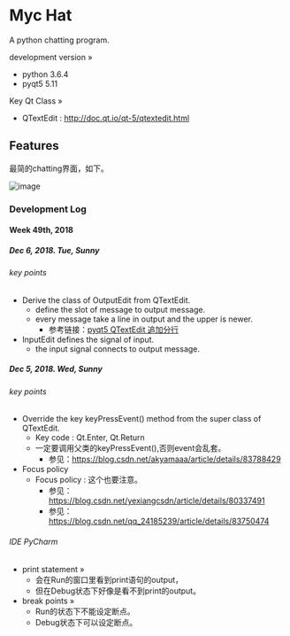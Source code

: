 Myc Hat
=======
A python chatting program.

development version »
- python 3.6.4
- pyqt5 5.11

Key Qt Class »
- QTextEdit : <http://doc.qt.io/qt-5/qtextedit.html>


Features
--------

最简的chatting界面，如下。

![image](https://s1.ax1x.com/2018/12/04/FQk0RH.png)


### Development Log

#### Week 49th, 2018

##### Dec 6, 2018. Tue, Sunny

###### key points

+ Derive the class of OutputEdit from QTextEdit.
   - define the slot of message to output message.
   - every message take a line in output and the upper is newer.
      * 参考链接：[pyqt5 QTextEdit 追加分行](https://www.cnblogs.com/topshooter/p/5576c4b13acc73812b0f0ac7902237b9.html)
+ InputEdit defines the signal of input.
   - the input signal connects to output message.


##### Dec 5, 2018. Wed, Sunny 


###### key points

+ Override the key keyPressEvent() method from the super class of QTextEdit.
   - Key code : Qt.Enter, Qt.Return
   - 一定要调用父类的keyPressEvent(),否则event会乱套。
      * 参见：<https://blog.csdn.net/akyamaaa/article/details/83788429> 
+ Focus policy
   - Focus policy : 这个也要注意。
      * 参见：<https://blog.csdn.net/yexiangcsdn/article/details/80337491>
      * 参见：<https://blog.csdn.net/qq_24185239/article/details/83750474>

###### IDE PyCharm

+ print statement »
   - 会在Run的窗口里看到print语句的output，
   - 但在Debug状态下好像是看不到print的output。
+ break points »
   - Run的状态下不能设定断点。
   - Debug状态下可以设定断点。

